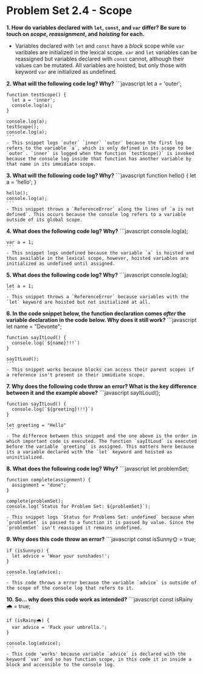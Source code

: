 # Problem Set 2.4 - Scope

**1. How do variables declared with `let`, `const`, and `var` differ? Be sure to touch on _scope_, _reassignment_, and _hoisting_ for each.**
  - Variables declared with `let` and `const` have a *block* scope while `var` varibales are initialized in the lexical scope. `var` and `let` variables can be reassigned but variables declared with `const` cannot, although their values can be mutated. All variables are hoisted, but only those with keyword `var` are initialized as undefined. 

**2. What will the following code log? Why?**
    ```javascript
    let a = 'outer';

    function testScope() {
      let a = 'inner';
      console.log(a);
    }

    console.log(a);
    testScope();
    console.log(a);
    ```
    - This snippet logs `outer` `inner` `outer` because the first log refers to the variable `a`, which is only defined in its scope to be `outer`. `inner` is logged when the function `testScope()` is invoked because the console log inside that function has another variable by that name in its immidiate scope.

**3. What will the following code log? Why?**
    ```javascript
    function hello() {
      let a = 'hello';
    }

    hello();
    console.log(a);
    ```
    - This snippet throws a `ReferenceError` along the lines of `a is not defined`. This occurs because the console log refers to a variable outside of its global scope. 

**4. What does the following code log? Why?**
    ```javascript
    console.log(a);

    var a = 1;
    ```
    - This snippet logs undefined because the variable `a` is hoisted and thus available in the lexical scope, however, hoisted variables are initialized as undefined until assigned.
  
**5. What does the following code log? Why?**
    ```javascript
    console.log(a);

    let a = 1;
    ```
    - This snippet throws a `ReferenceError` because variables with the `let` keyword are hoisted but not initialized at all.

**6. In the code snippet below, the function declaration comes _after_ the variable declaration in the code below. Why does it still work?**
    ```javascript
    let name = "Devonte";

    function sayItLoud() {
      console.log(`${name}!!!`)
    }

    sayItLoud();
    ```
    - This snippet works because blocks can access their parent scopes if a reference isn't present in their immidiate scope.
    
**7. Why does the following code throw an error? What is the key difference between it and the example above?**
    ```javascript
    sayItLoud();

    function sayItLoud() {
      console.log(`${greeting}!!!}`)
    }

    let greeting = "Hello"
    ```
    - The differece between this snippet and the one above is the order in which important code is executed. The function `sayItLoud` is executed before the variable `greeting` is assigned. This matters here because its a variable declared with the `let` keyword and hoisted as uninitialized.

**8. What does the following code log? Why?**
    ```javascript
    let problemSet;

    function complete(assignment) {
      assignment = "done";
    }

    complete(problemSet);
    console.log(`Status for Problem Set: ${problemSet}`);
    ```
    - This snippet logs `Status for Problems Set: undefined` because when `problemSet` is passed to a function it is passed by value. Since the `problemSet` isn't reassiged it remains undefined.

**9. Why does this code throw an error?** 
    ```javascript
    const isSunny🌞 = true;

    if (isSunny🌞) {
      let advice = 'Wear your sunshades!';
    }

    console.log(advice);
    ```
    - This code throws a error because the variable `advice` is outside of the scope of the console log that refers to it. 
    
**10. So... why does this code work as intended?**
    ```javascript
    const isRainy🌧 = true;

    if (isRainy🌧) {
      var advice = 'Pack your umbrella.';
    }

    console.log(advice);
    ```
    - This code 'works' because variable `advice` is declared with the keyword `var` and so has function scope, in this code it in inside a block and accessible to the console log.

